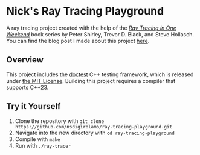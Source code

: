 # Nick's Ray Tracing Playground

A ray tracing project created with the help of the
[*Ray Tracing in One Weekend*](https://raytracing.github.io/) book series by 
Peter Shirley, Trevor D. Black, and Steve Hollasch. You can find the blog post
I made about this project
[here](https://www.nsdigirolamo.com/posts/ray-tracing-in-one-weekend).

## Overview

This project includes the [doctest](https://github.com/doctest/doctest/tree/master) C++ testing framework, 
which is released under [the MIT License](https://github.com/doctest/doctest/blob/master/LICENSE.txt). 
Building this project requires a compiler that supports C++23.

## Try it Yourself

1. Clone the repository with `git clone https://github.com/nsdigirolamo/ray-tracing-playground.git`
2. Navigate into the new directory with `cd ray-tracing-playground`
3. Compile with `make`
4. Run with `./ray-tracer`
